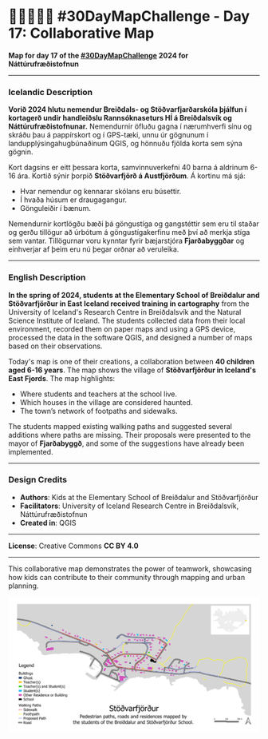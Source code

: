 # 🙋‍♀️🤝🙋‍♂️ #30DayMapChallenge - Day 17: Collaborative Map

**Map for day 17 of the [#30DayMapChallenge](https://30daymapchallenge.com/) 2024 for Náttúrufræðistofnun**

---

### Icelandic Description
**Vorið 2024 hlutu nemendur Breiðdals- og Stöðvarfjarðarskóla þjálfun í kortagerð undir handleiðslu Rannsóknaseturs HÍ á Breiðdalsvík og Náttúrufræðistofnunar.** Nemendurnir öfluðu gagna í nærumhverfi sínu og skráðu þau á pappírskort og í GPS-tæki, unnu úr gögnunum í landupplýsingahugbúnaðinum QGIS, og hönnuðu fjölda korta sem sýna gögnin.

Kort dagsins er eitt þessara korta, samvinnuverkefni 40 barna á aldrinum 6-16 ára. Kortið sýnir þorpið **Stöðvarfjörð á Austfjörðum**. Á kortinu má sjá:
- Hvar nemendur og kennarar skólans eru búsettir.  
- Í hvaða húsum er draugagangur.  
- Gönguleiðir í bænum.  

Nemendurnir kortlögðu bæði þá göngustíga og gangstéttir sem eru til staðar og gerðu tillögur að úrbótum á göngustígakerfinu með því að merkja stíga sem vantar. Tillögurnar voru kynntar fyrir bæjarstjóra **Fjarðabyggðar** og einhverjar af þeim eru nú þegar orðnar að veruleika.

---

### English Description
**In the spring of 2024, students at the Elementary School of Breiðdalur and Stöðvarfjörður in East Iceland received training in cartography** from the University of Iceland's Research Centre in Breiðdalsvík and the Natural Science Institute of Iceland. The students collected data from their local environment, recorded them on paper maps and using a GPS device, processed the data in the software QGIS, and designed a number of maps based on their observations.

Today's map is one of their creations, a collaboration between **40 children aged 6-16 years**. The map shows the village of **Stöðvarfjörður in Iceland's East Fjords**. The map highlights:
- Where students and teachers at the school live.  
- Which houses in the village are considered haunted.  
- The town’s network of footpaths and sidewalks.  

The students mapped existing walking paths and suggested several additions where paths are missing. Their proposals were presented to the mayor of **Fjarðabyggð**, and some of the suggestions have already been implemented.

---

### Design Credits
- **Authors**: Kids at the Elementary School of Breiðdalur and Stöðvarfjörður
- **Facilitators**: University of Iceland Research Centre in Breiðdalsvík, Náttúrufræðistofnun  
- **Created in**: QGIS  

---

**License**: Creative Commons **CC BY 4.0**

---

This collaborative map demonstrates the power of teamwork, showcasing how kids can contribute to their community through mapping and urban planning.

![Day 17 - Collaborative Map](Day17-CollaborativeMap.jpeg)